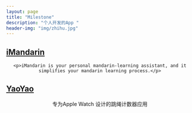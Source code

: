 ```yaml
---
layout: page
title: "Milestone"
description: "个人开发的App "
header-img: "img/zhihu.jpg"
---
```


<h2><a href = 'http://imandarin.haozes.me/'>iMandarin</a></h2>
<center>
    
    <p>iMandarin is your personal mandarin-learning assistant, and it simplifies your mandarin learning process.</p>

</center>

<h2><a href = 'https://itunes.apple.com/cn/app/yaoyao-%E8%B7%B3%E7%BB%B3%E8%AE%A1%E6%95%B0%E5%99%A8-apple-watch%E7%89%88/id1179393901?mt=8'>YaoYao</a></h2>

<center>
    <p>专为Apple Watch 设计的跳绳计数器应用</p>

</center>










